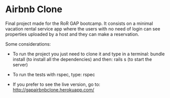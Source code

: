 # Airbnb Clone

Final project made for the RoR GAP bootcamp. It consists on a minimal vacation rental service app where the users with no need of login can see properties uploaded by a host and they can make a reservation.

Some considerations:

* To run the project you just need to clone it and type in a terminal: bundle install (to install all the dependencies) and then: rails s (to start the server)

* To run the tests with rspec, type: rspec

* If you prefer to see the live version, go to: http://gapairbnbclone.herokuapp.com/
